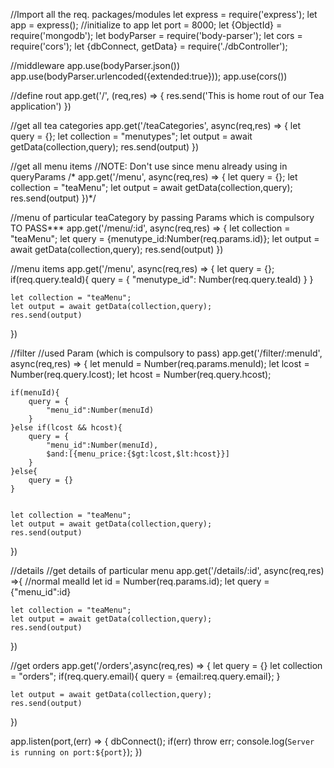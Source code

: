 //Import all the req. packages/modules
let express = require('express');
let app = express();    //initialize to app
let port = 8000;
let {ObjectId} = require('mongodb');
let bodyParser = require('body-parser');
let cors = require('cors');
let {dbConnect, getData} = require('./dbController');


//middleware 
app.use(bodyParser.json())
app.use(bodyParser.urlencoded({extended:true}));
app.use(cors())

//define rout 
app.get('/', (req,res) => {
    res.send('This is home rout of our Tea application')
})


//get all tea categories
app.get('/teaCategories', async(req,res) => {
    let query = {};
    let collection = "menutypes";
    let output = await getData(collection,query);
    res.send(output)
})


//get all menu items 
//NOTE: Don't use since menu already using in queryParams
/* 
app.get('/menu', async(req,res) => {
    let query = {};
    let collection = "teaMenu";
    let output = await getData(collection,query);
    res.send(output)
})*/


//menu of particular teaCategory by passing Params which is compulsory TO PASS***
app.get('/menu/:id', async(req,res) => {
    let collection = "teaMenu";
    let query = {menutype_id:Number(req.params.id)};
    let output = await getData(collection,query);
    res.send(output)
})



//menu items 
app.get('/menu', async(req,res) => {
    let query = {};
    if(req.query.teaId){
        query = {
            "menutype_id": Number(req.query.teaId)
        }
    }

    let collection = "teaMenu";
    let output = await getData(collection,query);
    res.send(output)
})




//filter 
//used Param (which is compulsory to pass)
app.get('/filter/:menuId', async(req,res) => {
    let menuId = Number(req.params.menuId);
    let lcost = Number(req.query.lcost);
    let hcost = Number(req.query.hcost);
    
    if(menuId){
        query = {
            "menu_id":Number(menuId)
        }
    }else if(lcost && hcost){
        query = {
            "menu_id":Number(menuId),
            $and:[{menu_price:{$gt:lcost,$lt:hcost}}]
        }
    }else{
        query = {}
    }


    let collection = "teaMenu";
    let output = await getData(collection,query);
    res.send(output)
})



//details
//get details of particular menu
app.get('/details/:id', async(req,res) =>{
    //normal mealId
    let id = Number(req.params.id);
    let query  = {"menu_id":id}

    let collection = "teaMenu";
    let output = await getData(collection,query);
    res.send(output)
}) 



//get orders
app.get('/orders',async(req,res) => {
    let query = {}
    let collection = "orders";
    if(req.query.email){
        query = {email:req.query.email};
    }
    
    let output = await getData(collection,query);
    res.send(output)
  
  })
  


app.listen(port,(err) => {
    dbConnect();
    if(err) throw err;
    console.log(`Server is running on port:${port}`);
})
